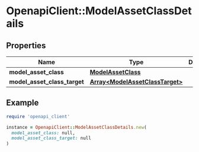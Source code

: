 # OpenapiClient::ModelAssetClassDetails

## Properties

| Name | Type | Description | Notes |
| ---- | ---- | ----------- | ----- |
| **model_asset_class** | [**ModelAssetClass**](ModelAssetClass.md) |  | [optional] |
| **model_asset_class_target** | [**Array&lt;ModelAssetClassTarget&gt;**](ModelAssetClassTarget.md) |  | [optional] |

## Example

```ruby
require 'openapi_client'

instance = OpenapiClient::ModelAssetClassDetails.new(
  model_asset_class: null,
  model_asset_class_target: null
)
```

